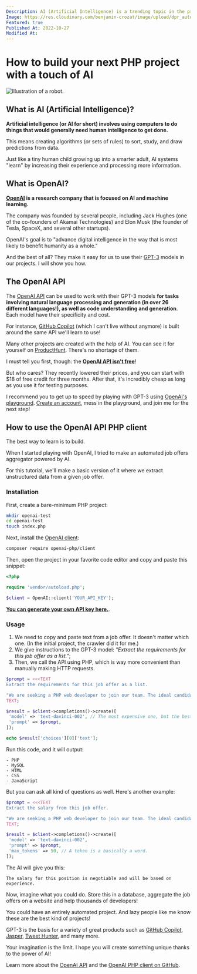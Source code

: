 ```yaml
---
Description: AI (Artificial Intelligence) is a trending topic in the programming space. It enables developers to do incredible things, and many startups build products around it.
Image: https://res.cloudinary.com/benjamin-crozat/image/upload/dpr_auto,f_auto,q_auto,w_auto/v1666886355/benjamincrozat.com/robot_qxeqid.png
Featured: true
Published At: 2022-10-27
Modified At:
---
```


# How to build your next PHP project with a touch of AI

![Illustration of a robot.](https://res.cloudinary.com/benjamin-crozat/image/upload/dpr_auto,f_auto,q_auto,w_auto/v1666886355/benjamincrozat.com/robot_qxeqid.png)

## What is AI (Artificial Intelligence)?

**Artificial intelligence (or AI for short) involves using computers to do things that would generally need human intelligence to get done.**

This means creating algorithms (or sets of rules) to sort, study, and draw predictions from data.

Just like a tiny human child growing up into a smarter adult, AI systems "learn" by increasing their experience and processing more information.

## What is OpenAI?

**[OpenAI](https://openai.com) is a research company that is focused on AI and machine learning.**

The company was founded by several people, including Jack Hughes (one of the co-founders of Akamai Technologies) and Elon Musk (the founder of Tesla, SpaceX, and several other startups).

OpenAI's goal is to "advance digital intelligence in the way that is most likely to benefit humanity as a whole."

And the best of all? They make it easy for us to use their [GPT-3](https://fr.wikipedia.org/wiki/GPT-3) models in our projects. I will show you how.

## The OpenAI API

The [OpenAI API](https://openai.com/api/) can be used to work with their GPT-3 models **for tasks involving natural language processing and generation (in over 26 different languages!), as well as code understanding and generation**. Each model have their specificity and cost.

For instance, [GitHub Copilot](https://github.com/features/copilot) (which I can't live without anymore) is built around the same API we'll learn to use!

Many other projects are created with the help of AI. You can see it for yourself on [ProductHunt](https://www.producthunt.com/search/launches?q=ai). There's no shortage of them.

I must tell you first, though: the [**OpenAI API isn't free**](https://openai.com/api/pricing/)!

But who cares? They recently lowered their prices, and you can start with $18 of free credit for three months. After that, it's incredibly cheap as long as you use it for testing purposes.

I recommend you to get up to speed by playing with GPT-3 using [OpenAI's playground](https://beta.openai.com/playground). 
[Create an account](https://beta.openai.com/signup), mess in the playground, and join me for the next step!

## How to use the OpenAI API PHP client

The best way to learn is to build.

When I started playing with OpenAI, I tried to make an automated job offers aggregator powered by AI.

For this tutorial, we'll make a basic version of it where we extract unstructured data from a given job offer.

### Installation

First, create a bare-minimum PHP project:

```bash
mkdir openai-test
cd openai-test
touch index.php
```

Next, install the [OpenAI client](https://github.com/openai-php/client):

```bash
composer require openai-php/client
```

Then, open the project in your favorite code editor and copy and paste this snippet:

```php
<?php

require 'vendor/autoload.php';

$client = OpenAI::client('YOUR_API_KEY');
```

[**You can generate your own API key here.**](https://beta.openai.com/account/api-keys).

### Usage

1. We need to copy and paste text from a job offer. It doesn't matter which one. (In the initial project, the crawler did it for me.)
2. We give instructions to the GPT-3 model: *"Extract the requirements for this job offer as a list."*;
3. Then, we call the API using PHP, which is way more convenient than manually making HTTP requests.

```php
$prompt = <<<TEXT
Extract the requirements for this job offer as a list.

"We are seeking a PHP web developer to join our team. The ideal candidate will have experience with PHP, MySQL, HTML, CSS, and JavaScript. They will be responsible for developing and managing web applications and working with a team of developers to create high-quality and innovative software. The salary for this position is negotiable and will be based on experience."
TEXT;

$result = $client->completions()->create([
 'model' => 'text-davinci-002', // The most expensive one, but the best.
 'prompt' => $prompt,
]);

echo $result['choices'][0]['text'];
```

Run this code, and it will output:

```
- PHP
- MySQL
- HTML
- CSS
- JavaScript
```

But you can ask all kind of questions as well. Here's another example:

```php
$prompt = <<<TEXT
Extract the salary from this job offer.

"We are seeking a PHP web developer to join our team. The ideal candidate will have experience with PHP, MySQL, HTML, CSS, and JavaScript. They will be responsible for developing and managing web applications and working with a team of developers to create high-quality and innovative software. The salary for this position is negotiable and will be based on experience."
TEXT;

$result = $client->completions()->create([
 'model' => 'text-davinci-002',
 'prompt' => $prompt,
 'max_tokens' => 50, // A token is a basically a word.
]);
```

The AI will give you this:

```
The salary for this position is negotiable and will be based on experience.
```

Now, imagine what you could do. Store this in a database, aggregate the job offers on a website and help thousands of developers!

You could have an entirely automated project. And lazy people like me know these are the best kind of projects!

GPT-3 is the basis for a variety of great products such as [GitHub Copilot](https://github.com/features/copilot), [Jasper](https://www.jasper.ai), [Tweet Hunter](https://tweethunter.io), and many more.

Your imagination is the limit. I hope you will create something unique thanks to the power of AI!

Learn more about the [OpenAI API](https://beta.openai.com/docs/introduction) and the [OpenAI PHP client on GitHub](https://github.com/openai-php/client).
